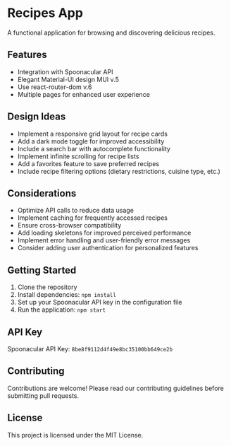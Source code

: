 # Recipes App

A functional application for browsing and discovering delicious recipes.

## Features

-   Integration with Spoonacular API
-   Elegant Material-UI design MUI v.5
-   Use react-router-dom v.6
-   Multiple pages for enhanced user experience

## Design Ideas

-   Implement a responsive grid layout for recipe cards
-   Add a dark mode toggle for improved accessibility
-   Include a search bar with autocomplete functionality
-   Implement infinite scrolling for recipe lists
-   Add a favorites feature to save preferred recipes
-   Include recipe filtering options (dietary restrictions, cuisine type, etc.)

## Considerations

-   Optimize API calls to reduce data usage
-   Implement caching for frequently accessed recipes
-   Ensure cross-browser compatibility
-   Add loading skeletons for improved perceived performance
-   Implement error handling and user-friendly error messages
-   Consider adding user authentication for personalized features

## Getting Started

1. Clone the repository
2. Install dependencies: `npm install`
3. Set up your Spoonacular API key in the configuration file
4. Run the application: `npm start`

## API Key

Spoonacular API Key: `8be8f9112d4f49e8bc35100bb649ce2b`

## Contributing

Contributions are welcome! Please read our contributing guidelines before submitting pull requests.

## License

This project is licensed under the MIT License.
